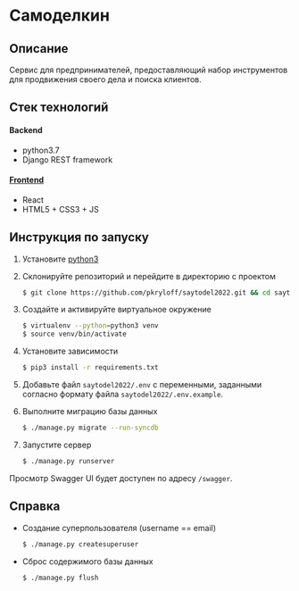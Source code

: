 # Самоделкин

## Описание

Сервис для предпринимателей, предоставляющий набор инструментов для продвижения своего дела и поиска клиентов.

## Стек технологий

#### Backend

- python3.7
- Django REST framework

#### [Frontend](https://github.com/Volokhov-mda/sitodel)

- React
- HTML5 + CSS3 + JS

## Инструкция по запуску

1. Установите [python3](https://www.python.org/)

2. Склонируйте репозиторий и перейдите в директорию с проектом
   ```bash
   $ git clone https://github.com/pkryloff/saytodel2022.git && cd saytodel2022
   ```

3. Создайте и активируйте виртуальное окружение
   ```bash
   $ virtualenv --python=python3 venv
   $ source venv/bin/activate
   ```

4. Установите зависимости
   ```bash
   $ pip3 install -r requirements.txt
   ```

5. Добавьте файл ```saytodel2022/.env``` c переменными, заданными согласно формату файла ```saytodel2022/.env.example```.

6. Выполните миграцию базы данных
   ```bash
   $ ./manage.py migrate --run-syncdb
   ```

7. Запустите сервер
   ```bash
   $ ./manage.py runserver
   ```

Просмотр Swagger UI будет доступен по адресу ```/swagger```.

## Справка

- Создание суперпользователя (username == email)
  ```bash
  $ ./manage.py createsuperuser
  ```

- Сброс содержимого базы данных
  ```bash
  $ ./manage.py flush
  ```

